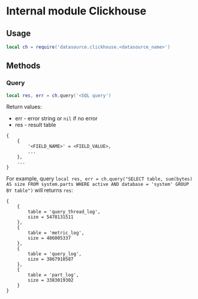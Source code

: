# Internal module Clickhouse

## Usage

```lua
local ch = require('datasource.clickhouse.<datasource_name>')
```

## Methods

### Query

```lua
local res, err = ch.query('<SQL query')
```

Return values:
- err - error string or `nil` if no error
- res - result table

```
{
    {
        '<FIELD_NAME>' = <FIELD_VALUE>,
        ...
    },
    ...
}
``` 

For example, query `local res, err = ch.query("SELECT table, sum(bytes) AS size FROM system.parts WHERE active AND database = 'system' GROUP BY table")` will returns `res`:  
```
{
    {
        table = 'query_thread_log',
        size = 5478131511
    },
    {
        table = 'metric_log',
        size = 486005337
    },
    {
        table = 'query_log',
        size = 3867910587
    },
    {
        table = 'part_log',
        size = 3383019302
    }    
}

```